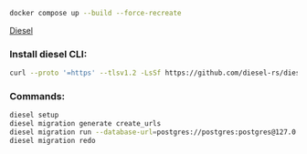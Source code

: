 ```bash
docker compose up --build --force-recreate
```

[Diesel](https://diesel.rs/)

### Install diesel CLI:
```bash
curl --proto '=https' --tlsv1.2 -LsSf https://github.com/diesel-rs/diesel/releases/latest/download/diesel_cli-installer.sh | sh
```

### Commands:
```bash
diesel setup
diesel migration generate create_urls
diesel migration run --database-url=postgres://postgres:postgres@127.0.0.1/url-shortener-db
diesel migration redo
```